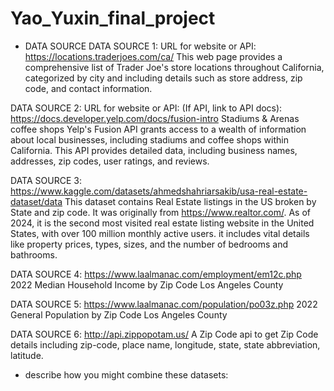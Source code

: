 # Yao_Yuxin_final_project
* DATA SOURCE
  DATA SOURCE 1:
URL for website or API: 
https://locations.traderjoes.com/ca/
This web page provides a comprehensive list of Trader Joe's store locations throughout California, categorized by city and including details such as store address, zip code, and contact information. 

DATA SOURCE 2:
URL for website or API: 
(If API, link to API docs):
https://docs.developer.yelp.com/docs/fusion-intro
Stadiums & Arenas
coffee shops
Yelp's Fusion API grants access to a wealth of information about local businesses, including stadiums and coffee shops within California. This API provides detailed data, including business names, addresses, zip codes, user ratings, and reviews. 

DATA SOURCE 3:
https://www.kaggle.com/datasets/ahmedshahriarsakib/usa-real-estate-dataset/data
This dataset contains Real Estate listings in the US broken by State and zip code. It was originally from https://www.realtor.com/. As of 2024, it is the second most visited real estate listing website in the United States, with over 100 million monthly active users. it includes vital details like property prices, types, sizes, and the number of bedrooms and bathrooms. 

DATA SOURCE 4:
https://www.laalmanac.com/employment/em12c.php
2022 Median Household Income by Zip Code Los Angeles County

DATA SOURCE 5:
https://www.laalmanac.com/population/po03z.php
2022 General Population by Zip Code Los Angeles County

DATA SOURCE 6:
http://api.zippopotam.us/
A Zip Code api to get Zip Code details including zip-code, place name, longitude, state, state abbreviation, latitude.


* describe how you might combine these datasets:
  


